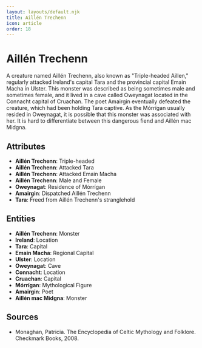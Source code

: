 ```yaml
---
layout: layouts/default.njk
title: Aillén Trechenn
icon: article
order: 18
---
```

# Aillén Trechenn

A creature named Aillén Trechenn, also known as "Triple-headed Aillen," regularly attacked Ireland's capital Tara and the provincial capital Emain Macha in Ulster. This monster was described as being sometimes male and sometimes female, and it lived in a cave called Oweynagat located in the Connacht capital of Cruachan. The poet Amairgin eventually defeated the creature, which had been holding Tara captive. As the Mórrígan usually resided in Oweynagat, it is possible that this monster was associated with her. It is hard to differentiate between this dangerous fiend and Aillén mac Midgna.

## Attributes

- **Aillén Trechenn**: Triple-headed
- **Aillén Trechenn**: Attacked Tara
- **Aillén Trechenn**: Attacked Emain Macha
- **Aillén Trechenn**: Male and Female
- **Oweynagat**: Residence of Mórrígan
- **Amairgin**: Dispatched Aillén Trechenn
- **Tara**: Freed from Aillén Trechenn's stranglehold

## Entities

- **Aillén Trechenn**: Monster
- **Ireland**: Location
- **Tara**: Capital
- **Emain Macha**: Regional Capital
- **Ulster**: Location
- **Oweynagat**: Cave
- **Connacht**: Location
- **Cruachan**: Capital
- **Mórrígan**: Mythological Figure
- **Amairgin**: Poet
- **Aillén mac Midgna**: Monster

## Sources

- Monaghan, Patricia. The Encyclopedia of Celtic Mythology and Folklore. Checkmark Books, 2008.

